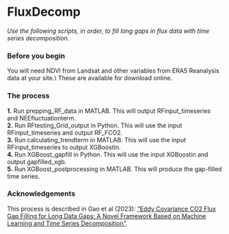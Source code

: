 # FluxDecomp

*Use the following scripts, in order, to fill long gaps in flux data with time series decomposition.*

### Before you begin

You will need NDVI from Landsat and other variables from ERA5 Reanalysis data at your site.\ These are available for download online.

### The process
**1.** Run prepping_RF_data in MATLAB. This will output RFinput_timeseries and NEEfluctuationterm.\
**2.** Run RFtesting_Grid_output in Python. This will use the input RFinput_timeseries and output RF_FCO2.\
**3.** Run calculating_trendterm in MATLAB. This will use the input RFinput_timeseries to output XGBoostin.\
**4.** Run XGBoost_gapfill in Python. This will use the input XGBoostin and output gapfilled_xgb.\
**5.** Run XGBoost_postprocessing in MATLAB. This will produce the gap-filled time series.

### Acknowledgements

This process is described in Gao et al (2023): [“Eddy Covariance CO2 Flux Gap Filling for Long Data Gaps: A Novel Framework Based on Machine Learning and Time Series Decomposition"](https://www.mdpi.com/2072-4292/15/10/2695).

